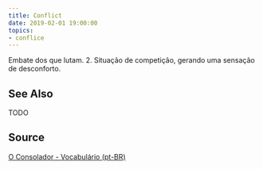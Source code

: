 ```yaml
---
title: Conflict
date: 2019-02-01 19:00:00
topics:
- conflice
---
```


Embate dos que lutam. 2. Situação de competição, gerando uma sensação de desconforto.

## See Also
TODO

## Source
[O Consolador - Vocabulário (pt-BR)](http://www.oconsolador.com.br/linkfixo/vocabulario/principal.html)


